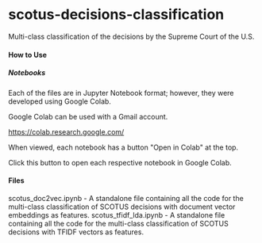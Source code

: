 # scotus-decisions-classification
Multi-class classification of the decisions by the Supreme Court of the U.S.

#### How to Use

##### Notebooks

Each of the files are in Jupyter Notebook format; however, they were developed using Google Colab.

Google Colab can be used with a Gmail account.

https://colab.research.google.com/

When viewed, each notebook has a button "Open in Colab" at the top.

Click this button to open each respective notebook in Google Colab.

#### Files

scotus_doc2vec.ipynb - A standalone file containing all the code for the multi-class classification of SCOTUS decisions with document vector embeddings as features.
scotus_tfidf_lda.ipynb - A standalone file containing all the code for the multi-class classification of SCOTUS decisions with TFIDF vectors as features.
